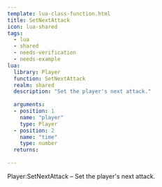 ```yaml
---
template: lua-class-function.html
title: SetNextAttack
icon: lua-shared
tags:
  - lua
  - shared
  - needs-verification
  - needs-example
lua:
  library: Player
  function: SetNextAttack
  realm: shared
  description: "Set the player's next attack."
  
  arguments:
  - position: 1
    name: "player"
    type: Player
  - position: 2
    name: "time"
    type: number
  returns:
    
---
```


<div class="lua__search__keywords">
Player:SetNextAttack &#x2013; Set the player's next attack.
</div>
